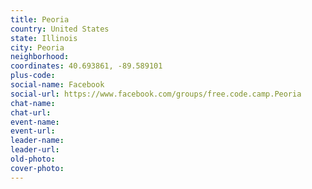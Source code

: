 ```yaml
---
title: Peoria
country: United States
state: Illinois
city: Peoria
neighborhood: 
coordinates: 40.693861, -89.589101
plus-code:
social-name: Facebook
social-url: https://www.facebook.com/groups/free.code.camp.Peoria
chat-name:
chat-url:
event-name:
event-url:
leader-name:
leader-url:
old-photo: 
cover-photo:
---
```

